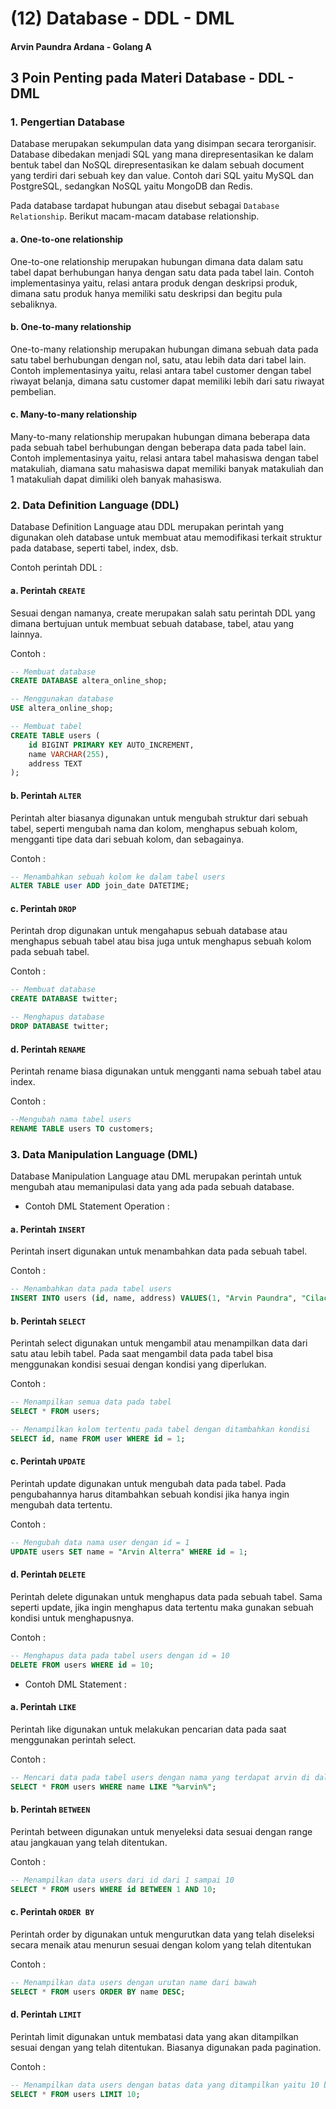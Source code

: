 # (12) Database - DDL - DML

#### Arvin Paundra Ardana - Golang A

## 3 Poin Penting pada Materi Database - DDL - DML

### 1. Pengertian Database

Database merupakan sekumpulan data yang disimpan secara terorganisir. Database dibedakan menjadi SQL yang mana direpresentasikan ke dalam bentuk tabel dan NoSQL direpresentasikan ke dalam sebuah document yang terdiri dari sebuah key dan value. Contoh dari SQL yaitu MySQL dan PostgreSQL, sedangkan NoSQL yaitu MongoDB dan Redis.

Pada database tardapat hubungan atau disebut sebagai `Database Relationship`. Berikut macam-macam database relationship.

#### a. One-to-one relationship

One-to-one relationship merupakan hubungan dimana data dalam satu tabel dapat berhubungan hanya dengan satu data pada tabel lain. Contoh implementasinya yaitu, relasi antara produk dengan deskripsi produk, dimana satu produk hanya memiliki satu deskripsi dan begitu pula sebaliknya.

#### b. One-to-many relationship

One-to-many relationship merupakan hubungan dimana sebuah data pada satu tabel berhubungan dengan nol, satu, atau lebih data dari tabel lain. Contoh implementasinya yaitu, relasi antara tabel customer dengan tabel riwayat belanja, dimana satu customer dapat memiliki lebih dari satu riwayat pembelian.

#### c. Many-to-many relationship

Many-to-many relationship merupakan hubungan dimana beberapa data pada sebuah tabel berhubungan dengan beberapa data pada tabel lain. Contoh implementasinya yaitu, relasi antara tabel mahasiswa dengan tabel matakuliah, diamana satu mahasiswa dapat memiliki banyak matakuliah dan 1 matakuliah dapat dimiliki oleh banyak mahasiswa.

### 2. Data Definition Language (DDL)

Database Definition Language atau DDL merupakan perintah yang digunakan oleh database untuk membuat atau memodifikasi terkait struktur pada database, seperti tabel, index, dsb.

Contoh perintah DDL :

#### a. Perintah `CREATE`

Sesuai dengan namanya, create merupakan salah satu perintah DDL yang dimana bertujuan untuk membuat sebuah database, tabel, atau yang lainnya.

Contoh :

```sql
-- Membuat database
CREATE DATABASE altera_online_shop;

-- Menggunakan database
USE altera_online_shop;

-- Membuat tabel
CREATE TABLE users (
    id BIGINT PRIMARY KEY AUTO_INCREMENT,
    name VARCHAR(255),
    address TEXT
);
```

#### b. Perintah `ALTER`

Perintah alter biasanya digunakan untuk mengubah struktur dari sebuah tabel, seperti mengubah nama dan kolom, menghapus sebuah kolom, mengganti tipe data dari sebuah kolom, dan sebagainya.

Contoh :

```sql
-- Menambahkan sebuah kolom ke dalam tabel users
ALTER TABLE user ADD join_date DATETIME;
```

#### c. Perintah `DROP`

Perintah drop digunakan untuk mengahapus sebuah database atau menghapus sebuah tabel atau bisa juga untuk menghapus sebuah kolom pada sebuah tabel.

Contoh :

```sql
-- Membuat database
CREATE DATABASE twitter;

-- Menghapus database
DROP DATABASE twitter;
```

#### d. Perintah `RENAME`

Perintah rename biasa digunakan untuk mengganti nama sebuah tabel atau index.

Contoh :

```sql
--Mengubah nama tabel users
RENAME TABLE users TO customers;
```

### 3. Data Manipulation Language (DML)

Database Manipulation Language atau DML merupakan perintah untuk mengubah atau memanipulasi data yang ada pada sebuah database.

- Contoh DML Statement Operation :

#### a. Perintah `INSERT`

Perintah insert digunakan untuk menambahkan data pada sebuah tabel.

Contoh :

```sql
-- Menambahkan data pada tabel users
INSERT INTO users (id, name, address) VALUES(1, "Arvin Paundra", "Cilacap");
```

#### b. Perintah `SELECT`

Perintah select digunakan untuk mengambil atau menampilkan data dari satu atau lebih tabel. Pada saat mengambil data pada tabel bisa menggunakan kondisi sesuai dengan kondisi yang diperlukan.

Contoh :

```sql
-- Menampilkan semua data pada tabel
SELECT * FROM users;

-- Menampilkan kolom tertentu pada tabel dengan ditambahkan kondisi
SELECT id, name FROM user WHERE id = 1;
```

#### c. Perintah `UPDATE`

Perintah update digunakan untuk mengubah data pada tabel. Pada pengubahannya harus ditambahkan sebuah kondisi jika hanya ingin mengubah data tertentu.

Contoh :

```sql
-- Mengubah data nama user dengan id = 1
UPDATE users SET name = "Arvin Alterra" WHERE id = 1;
```

#### d. Perintah `DELETE`

Perintah delete digunakan untuk menghapus data pada sebuah tabel. Sama seperti update, jika ingin menghapus data tertentu maka gunakan sebuah kondisi untuk menghapusnya.

Contoh :

```sql
-- Menghapus data pada tabel users dengan id = 10
DELETE FROM users WHERE id = 10;
```

- Contoh DML Statement :

#### a. Perintah `LIKE`

Perintah like digunakan untuk melakukan pencarian data pada saat menggunakan perintah select.

Contoh :

```sql
-- Mencari data pada tabel users dengan nama yang terdapat arvin di dalamnya
SELECT * FROM users WHERE name LIKE "%arvin%";
```

#### b. Perintah `BETWEEN`

Perintah between digunakan untuk menyeleksi data sesuai dengan range atau jangkauan yang telah ditentukan.

Contoh :

```sql
-- Menampilkan data users dari id dari 1 sampai 10
SELECT * FROM users WHERE id BETWEEN 1 AND 10;
```

#### c. Perintah `ORDER BY`

Perintah order by digunakan untuk mengurutkan data yang telah diseleksi secara menaik atau menurun sesuai dengan kolom yang telah ditentukan

Contoh :

```sql
-- Menampilkan data users dengan urutan name dari bawah
SELECT * FROM users ORDER BY name DESC;
```

#### d. Perintah `LIMIT`

Perintah limit digunakan untuk membatasi data yang akan ditampilkan sesuai dengan yang telah ditentukan. Biasanya digunakan pada pagination.

Contoh :

```sql
-- Menampilkan data users dengan batas data yang ditampilkan yaitu 10 baris
SELECT * FROM users LIMIT 10;
```
